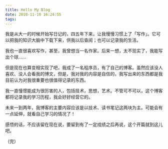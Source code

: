 ```yaml
---
title: Hello My Blog
date: 2018-11-10 16:24:55
tags:
---
```


我是从大一的时候开始写日记的，四五年下来，让我慢慢习惯上了「写作」。它可以把我的知识大脑中下载下来，供我以后查阅；也可以记录我的生活。

我也一直很喜欢写作，甚至，我曾想当一名作家。后来一想，太不现实了，我能写出个球...... 

但是现在也算变相实现了吧，我成了一名程序员，有了自己的博客。虽然应该没人喜欢、没人会看我的博文，但是，我对我的内容是自信的，我写出来的东西都是我目前认为对我很重要也很值得记录的东西。

我一直憧憬能成为很厉害的人，包括技术，思想，艺术。不管可不可以，这个博客都将记录我的学习历程，我会好好经营它的。

未来一到两年，我博客的主要内容应该是以技术、读书笔记这两块为主。可能会有一点延伸，就看自己学习的情况了！

感悟的话，不应该留在现在说，要留到有了一定成绩之后再说，这个开篇就到这儿吧。

（完）

